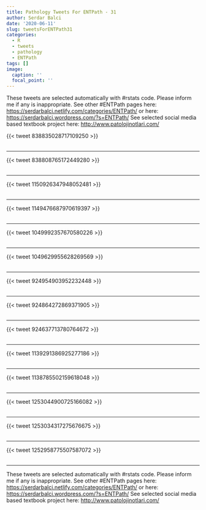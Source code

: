 ```yaml
---
title: Pathology Tweets For ENTPath - 31
author: Serdar Balci
date: '2020-06-11'
slug: tweetsForENTPath31
categories:
  - R
  - tweets
  - pathology
  - ENTPath
tags: []
image:
  caption: ''
  focal_point: ''
---
```



These tweets are selected automatically with #rstats code. Please inform me if any is inappropriate.
See other #ENTPath pages here: https://serdarbalci.netlify.com/categories/ENTPath/  or here: https://serdarbalci.wordpress.com/?s=ENTPath/ 
See selected social media based textbook project here: http://www.patolojinotlari.com/

{{< tweet 838835028717109250 >}}
<br>
<br>
<hr>
{{< tweet 838808765172449280 >}}
<br>
<br>
<hr>
{{< tweet 1150926347948052481 >}}
<br>
<br>
<hr>
{{< tweet 1149476687970619397 >}}
<br>
<br>
<hr>
{{< tweet 1049992357670580226 >}}
<br>
<br>
<hr>
{{< tweet 1049629955628269569 >}}
<br>
<br>
<hr>
{{< tweet 924954903952232448 >}}
<br>
<br>
<hr>
{{< tweet 924864272869371905 >}}
<br>
<br>
<hr>
{{< tweet 924637713780764672 >}}
<br>
<br>
<hr>
{{< tweet 1139291386925277186 >}}
<br>
<br>
<hr>
{{< tweet 1138785502159618048 >}}
<br>
<br>
<hr>
{{< tweet 1253044900725166082 >}}
<br>
<br>
<hr>
{{< tweet 1253034317275676675 >}}
<br>
<br>
<hr>
{{< tweet 1252958775507587072 >}}
<br>
<br>
<hr>


These tweets are selected automatically with #rstats code. Please inform me if any is inappropriate.
See other #ENTPath pages here: https://serdarbalci.netlify.com/categories/ENTPath/  or here: https://serdarbalci.wordpress.com/?s=ENTPath/ 
See selected social media based textbook project here: http://www.patolojinotlari.com/
